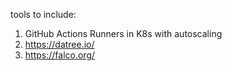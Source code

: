 tools to include:

1. GitHub Actions Runners in K8s with autoscaling
2. https://datree.io/
3. https://falco.org/